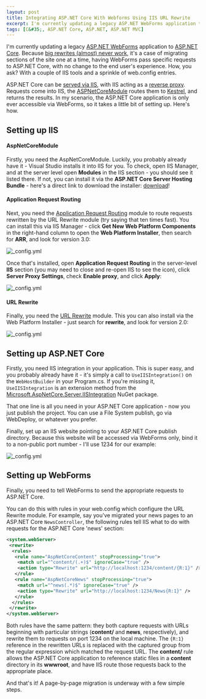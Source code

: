 ```yaml
---
layout: post
title: Integrating ASP.NET Core With Webforms Using IIS URL Rewrite
excerpt: I'm currently updating a legacy ASP.NET WebForms application to ASP.NET Core. Because big rewrites (almost) never work, it's a case of migrating sections of the site one at a time, having WebForms pass specific requests to ASP.NET Core, with no change to the end user's experience. Here's how.
tags: [C&#35;, ASP.NET Core, ASP.NET, ASP.NET MVC]
---
```


I'm currently updating a legacy [ASP.NET WebForms](https://www.asp.net/web-forms) application to 
[ASP.NET Core](https://www.asp.net/core). Because [big rewrites (almost) never work](https://www.joelonsoftware.com/2000/04/06/things-you-should-never-do-part-i),
it's a case of migrating sections of the site one at a time, having WebForms pass specific requests to ASP.NET Core, with no change to the end user's experience. How, you ask? With a couple of IIS tools and a sprinkle of web.config entries.

ASP.NET Core can be [served via IIS](https://docs.microsoft.com/en-us/aspnet/core/fundamentals/servers),
with IIS acting as a [reverse proxy](https://en.wikipedia.org/wiki/Reverse_proxy). Requests come 
into IIS, the [ASPNetCoreModule](https://docs.microsoft.com/en-us/aspnet/core/fundamentals/servers/aspnet-core-module)
routes them to [Kestrel](https://docs.microsoft.com/en-us/aspnet/core/fundamentals/servers/kestrel),
and returns the results. In my scenario, the ASP.NET Core application is only ever accessible via 
WebForms, so it takes a little bit of setting up. Here's how.

## Setting up IIS

#### AspNetCoreModule

Firstly, you need the AspNetCoreModule. Luckily, you probably already have it - Visual Studio 
installs it into IIS for you. To check, open IIS Manager, and at the server level open **Modules** 
in the IIS section - you should see it listed there. If not, you can install it via the **ASP.NET 
Core Server Hosting Bundle** - here's a direct link to download the installer: [download](https://go.microsoft.com/fwlink/?linkid=837808)!

#### Application Request Routing

Next, you need the [Application Request Routing](https://www.iis.net/downloads/microsoft/application-request-routing)
module to route requests rewritten by the URL Rewrite module (try saying that ten times fast). You 
can install this via IIS Manager - click **Get New Web Platform Components** in the right-hand 
column to open the **Web Platform Installer**, then search for **ARR**, and look for version 3.0:

![_config.yml](/images/posts/2017-03-25/ARR.png)

Once that's installed, open **Application Request Routing** in the server-level **IIS** section (you 
may need to close and re-open IIS to see the icon), click **Server Proxy Settings**, check **Enable 
proxy**, and click **Apply**:

![_config.yml](/images/posts/2017-03-25/ARR_4.png)

#### URL Rewrite

Finally, you need the [URL Rewrite](https://www.iis.net/downloads/microsoft/url-rewrite) module. 
This you can also install via the Web Platform Installer - just search for **rewrite**, and look 
for version 2.0:

![_config.yml](/images/posts/2017-03-25/UrlRewrite.png)

## Setting up ASP.NET Core

Firstly, you need IIS integration in your application. This is super easy, and you probably already 
have it - it's simply a call to `UseIISIntegration()` on the `WebHostBuilder` in your Program.cs.
If you're missing it, `UseIISIntegration` is an extension method from the 
[Microsoft.AspNetCore.Server.IISIntegration](https://www.nuget.org/packages/Microsoft.AspNetCore.Server.IISIntegration) 
NuGet package.

That one line is all you need in your ASP.NET Core application - now you just publish the project. 
You can use a File System publish, go via WebDeploy, or whatever you prefer.

Finally, set up an IIS website pointing to your ASP.NET Core publish directory. Because this 
website will be accessed via WebForms only, bind it to a non-public port number - I'll use 1234 for 
our example:

![_config.yml](/images/posts/2017-03-25/CoreBindings.png)

## Setting up WebForms

Finally, you need to tell WebForms to send the appropriate requests to ASP.NET Core.

You can do this with rules in your web.config which configure the URL Rewrite module. For example, 
say you've migrated your news pages to an ASP.NET Core `NewsController`, the following rules tell 
IIS what to do with requests for the ASP.NET Core 'news' section:

```xml
<system.webServer>
 <rewrite>
  <rules>
   <rule name="AspNetCoreContent" stopProcessing="true">
    <match url="^content/(.+)$" ignoreCase="true" />
    <action type="Rewrite" url="http://localhost:1234/content/{R:1}" />
   </rule>
   <rule name="AspNetCoreNews" stopProcessing="true">
    <match url="^news(.*)$" ignoreCase="true" />
    <action type="Rewrite" url="http://localhost:1234/News{R:1}" />
   </rule>
  </rules>
 </rewrite>
</system.webServer>
```

Both rules have the same pattern: they both capture requests with URLs beginning with particular 
strings (**content/** and **news**, respectively), and rewrite them to requests on port 1234 on the 
local machine. The `{R:1}` reference in the rewritten URLs is replaced with the captured group from 
the regular expression which matched the request URL. The **content/** rule allows the ASP.NET Core 
application to reference static files in a **content** directory in its **wwwroot**, and have IIS 
route those requests back to the appropriate place.

And that's it! A page-by-page migration is underway with a few simple steps.